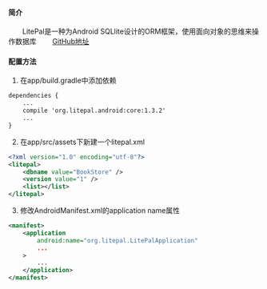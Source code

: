 #### 简介
　　LitePal是一种为Android SQLlite设计的ORM框架，使用面向对象的思维来操作数据库
　　[GitHub地址][1]

#### 配置方法

 1. 在app/build.gradle中添加依赖
 
``` xml
dependencies {
    ...
    compile 'org.litepal.android:core:1.3.2'
    ...
}
```
 2. 在app/src/assets下新建一个litepal.xml

``` xml
<?xml version="1.0" encoding="utf-8"?>
<litepal>
    <dbname value="BookStore" />
    <version value="1" />
    <list></list>
</litepal>
```
 3. 修改AndroidManifest.xml的application name属性

``` xml
<manifest>
    <application
        android:name="org.litepal.LitePalApplication"
        ...
    >
        ...
    </application>
</manifest>
```


 
 
 
 
 
 
 
 
 
 
 
 
 [1]: https://github.com/LitePalFramework/LitePal